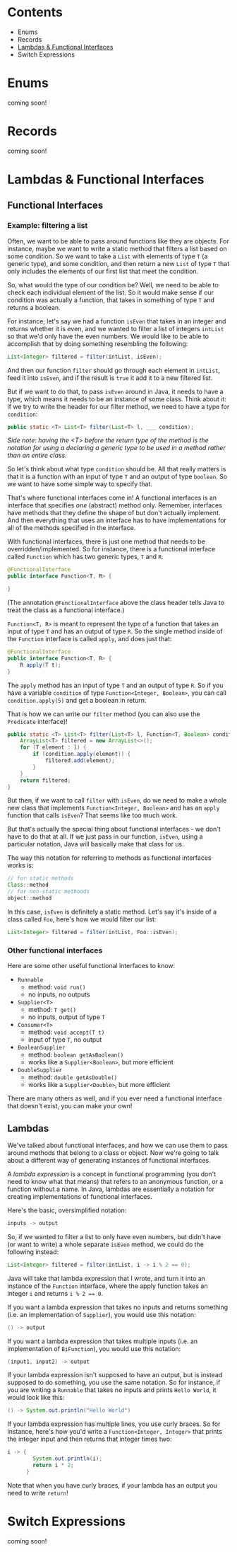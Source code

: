 # Contents

- Enums
- Records
- [Lambdas & Functional Interfaces](#lambdas-functional-interfaces)
- Switch Expressions
# Enums

coming soon!
# Records

coming soon!
# Lambdas & Functional Interfaces

## Functional Interfaces 

### Example: filtering a list

Often, we want to be able to pass around functions like they are objects. For instance, maybe we want to write a static method that filters a list based on some condition. So we want to take a `List` with elements of type `T` (a generic type), and some condition, and then return a new `List` of type `T` that only includes the elements of our first list that meet the condition.

So, what would the type of our condition be? Well, we need to be able to check each individual element of the list. So it would make sense if our condition was actually a function, that takes in something of type `T` and returns a boolean.

For instance, let's say we had a function `isEven` that takes in an integer and returns whether it is even, and we wanted to filter a list of integers `intList` so that we'd only have the even numbers. We would like to be able to accomplish that by doing something resembling the following:

```java
List<Integer> filtered = filter(intList, isEven);
```

And then our function `filter` should go through each element in `intList`, feed it into `isEven`, and if the result is `true` it add it to a new filtered list.

But if we want to do that, to pass `isEven` around in Java, it needs to have a type, which means it needs to be an instance of some class. Think about it: if we try to write the header for our filter method, we need to have a type for `condition`:

```java
public static <T> List<T> filter(List<T> l, ___ condition);
```

*Side note: having the \<T\> before the return type of the method is the notation for using a declaring a generic type to be used in a method rather than an entire class.*

So let's think about what type `condition` should be. All that really matters is that it is a function with an input of type `T` and an output of type `boolean`. So we want to have some simple way to specify that.

That's where functional interfaces come in!  A functional interfaces is an interface that specifies *one* (abstract) method only. Remember, interfaces have methods that they define the shape of but don't actually implement. And then everything that uses an interface has to have implementations for all of the methods specified in the interface.

With functional interfaces, there is just one method that needs to be overridden/implemented. So for instance, there is a functional interface called `Function` which has two generic types, `T` and `R`.

```java
@FunctionalInterface
public interface Function<T, R> {

}
```

(The annotation `@FunctionalInterface` above the class header tells Java to treat the class as a functional interface.)

`Function<T, R>` is meant to represent the type of a function that takes an input of type `T` and has an output of type `R`. So the single method inside of the `Function` interface is called `apply`, and does just that:

```java
@FunctionalInterface
public interface Function<T, R> {
	R apply(T t);
}
```

The `apply` method has an input of type `T` and an output of type `R`. So if you have a variable `condition` of type `Function<Integer, Boolean>`, you can call `condition.apply(5)` and get a boolean in return.

That is how we can write our `filter` method (you can also use the `Predicate` interface)!
```java
public static <T> List<T> filter(List<T> l, Function<T, Boolean> condition) {
	ArrayList<T> filtered = new ArrayList<>();
	for (T element : l) {
		if (condition.apply(element)) {
			filtered.add(element);
		}
	}
	return filtered;
}
```

But then, if we want to call `filter` with `isEven`, do we need to make a whole new class that implements `Function<Integer, Boolean>` and has an `apply` function that calls `isEven`? That seems like too much work.

But that's actually the special thing about functional interfaces - we don't have to do that at all. If we just pass in our function, `isEven`, using a particular notation, Java will basically make that class for us.

The way this notation for referring to methods as functional interfaces works is:
```java
// for static methods
Class::method
// for non-static methoods
object::method
```

In this case, `isEven` is definitely a static method. Let's say it's inside of a class called `Foo`, here's how we would filter our list:

```java
List<Integer> filtered = filter(intList, Foo::isEven);
```
### Other functional interfaces

Here are some other useful functional interfaces to know:
-  `Runnable`
	- method: `void run()`
	- no inputs, no outputs
- `Supplier<T>`
	- method: `T get()`
	- no inputs, output of type `T`
- `Consumer<T>`
	- method: `void accept(T t)`
	- input of type `T`, no output
- `BooleanSupplier`
	- method: `boolean getAsBoolean()`
	- works like a `Supplier<Boolean>`, but more efficient
- `DoubleSupplier`
	- method: `double getAsDouble()`
	- works like a `Supplier<Double>`, but more efficient

There are many others as well, and if you ever need a functional interface that doesn't exist, you can make your own!
## Lambdas

We've talked about functional interfaces, and how we can use them to pass around methods that belong to a class or object. Now we're going to talk about a different way of generating instances of functional interfaces.

A *lambda expression* is a concept in functional programming (you don't need to know what that means) that refers to an anonymous function, or a function without a name. In Java, lambdas are essentially a notation for creating implementations of functional interfaces.

Here's the basic, oversimplified notation:
```java
inputs -> output
```

So, if we wanted to filter a list to only have even numbers, but didn't have (or want to write) a whole separate `isEven` method, we could do the following instead:

```java
List<Integer> filtered = filter(intList, i -> i % 2 == 0);
```

Java will take that lambda expression that I wrote, and turn it into an instance of the `Function` interface, where the apply function takes an integer `i` and returns `i % 2 == 0`.

If you want a lambda expression that takes no inputs and returns something (i.e. an implementation of `Supplier`), you would use this notation:

```java
() -> output
```

If you want a lambda expression that takes multiple inputs (i.e. an implementation of `BiFunction`), you would use this notation:

```java
(input1, input2) -> output
```

If your lambda expression isn't supposed to have an output, but is instead supposed to do something, you use the same notation. So for instance, if you are writing a `Runnable` that takes no inputs and prints `Hello World`, it would look like this:

```java
() -> System.out.println("Hello World")
```

If your lambda expression has multiple lines, you use curly braces. So for instance, here's how you'd write a `Function<Integer, Integer>` that prints the integer input and then returns that integer times two:

```java
i -> { 
		System.out.println(i);
		return i * 2; 
	  }
```

Note that when you have curly braces, if your lambda has an output you need to write `return`!
# Switch Expressions

coming soon!